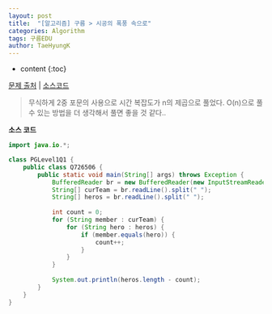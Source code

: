 ```yaml
---
layout: post
title:  "[알고리즘] 구름 > 시공의 폭풍 속으로"
categories: Algorithm
tags: 구름EDU
author: TaeHyungK
---
```


* content
{:toc}

[문제 출처](https://edu.goorm.io/learn/lecture/15551/%EB%A7%A4%EC%A3%BC-%EB%B0%B0%EC%86%A1%EB%B0%9B%EB%8A%94-%EC%95%8C%EA%B3%A0%EB%A6%AC%EC%A6%98-%ED%94%84%EB%A6%AC%EB%AF%B8%EC%97%84-%EC%95%8C%EA%B3%A0%EB%A6%AC%EC%A6%98-%EC%9C%84%ED%81%B4%EB%A6%AC-%EB%B9%84%ED%83%80%EC%95%8C%EA%B3%A0-%EC%8B%9C%EC%A6%8C2/lesson/726506/09%EC%9B%94-1%EC%A3%BC%EC%B0%A8-%EC%8B%9C%EA%B3%B5%EC%9D%98-%ED%8F%AD%ED%92%8D-%EC%86%8D%EC%9C%BC%EB%A1%9C-1) | [소스코드](https://github.com/TaeHyungK/algorithm/blob/master/src/goorm/Q726506.java)

> 무식하게 2중 포문의 사용으로 시간 복잡도가 n의 제곱으로 풀었다.
> O(n)으로 풀 수 있는 방법을 더 생각해서 풀면 좋을 것 같다..

**소스 코드**

```java
import java.io.*;

class PGLevel1Q1 {
    public class Q726506 {
        public static void main(String[] args) throws Exception {
            BufferedReader br = new BufferedReader(new InputStreamReader(System.in));
            String[] curTeam = br.readLine().split(" ");
            String[] heros = br.readLine().split(" ");
    
            int count = 0;
            for (String member : curTeam) {
                for (String hero : heros) {
                    if (member.equals(hero)) {
                        count++;
                    }
                }
            }
    
            System.out.println(heros.length - count);
        }
    }
}
```